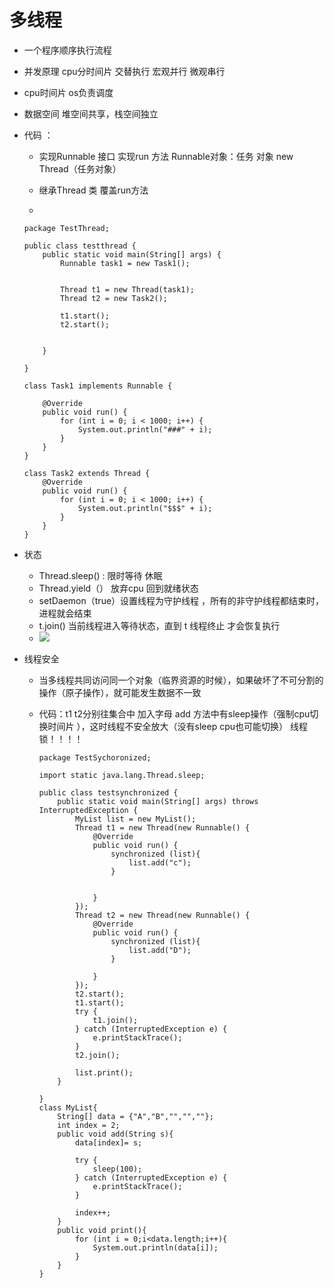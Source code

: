 

# 多线程

- 一个程序顺序执行流程

- 并发原理  cpu分时间片  交替执行 宏观并行 微观串行

- cpu时间片  os负责调度

- 数据空间 堆空间共享，栈空间独立

- 代码 ： 

  - 实现Runnable 接口 实现run 方法 Runnable对象：任务 对象 new Thread（任务对象）

  - 继承Thread 类          覆盖run方法       

  - 

    ```
    package TestThread;
    
    public class testthread {
        public static void main(String[] args) {
            Runnable task1 = new Task1();
    
    
            Thread t1 = new Thread(task1);
            Thread t2 = new Task2();
    
            t1.start();
            t2.start();
    
    
        }
    
    }
    
    class Task1 implements Runnable {
    
        @Override
        public void run() {
            for (int i = 0; i < 1000; i++) {
                System.out.println("###" + i);
            }
        }
    }
    
    class Task2 extends Thread {
        @Override
        public void run() {
            for (int i = 0; i < 1000; i++) {
                System.out.println("$$$" + i);
            }
        }
    }
    
    ```

    

- 状态
  - Thread.sleep() : 限时等待 休眠
  - Thread.yield（） 放弃cpu 回到就绪状态
  - setDaemon（true）设置线程为守护线程 ，所有的非守护线程都结束时，进程就会结束
  - t.join()  当前线程进入等待状态，直到 t   线程终止  才会恢复执行
  - ![](C:\Users\颖宝\AppData\Roaming\Typora\typora-user-images\1556009089193.png)

- 线程安全

  - 当多线程共同访问同一个对象（临界资源的时候），如果破坏了不可分割的操作（原子操作），就可能发生数据不一致

  - 代码：t1 t2分别往集合中 加入字母   add 方法中有sleep操作（强制cpu切换时间片 ），这时线程不安全放大（没有sleep cpu也可能切换）  线程锁！！！！

    ```
    package TestSychoronized;
    
    import static java.lang.Thread.sleep;
    
    public class testsynchronized {
        public static void main(String[] args) throws InterruptedException {
            MyList list = new MyList();
            Thread t1 = new Thread(new Runnable() {
                @Override
                public void run() {
                    synchronized (list){
                        list.add("c");
                    }
    
    
                }
            });
            Thread t2 = new Thread(new Runnable() {
                @Override
                public void run() {
                    synchronized (list){
                        list.add("D");
                    }
    
                }
            });
            t2.start();
            t1.start();
            try {
                t1.join();
            } catch (InterruptedException e) {
                e.printStackTrace();
            }
            t2.join();
    
            list.print();
        }
    
    }
    class MyList{
        String[] data = {"A","B","","",""};
        int index = 2;
        public void add(String s){
            data[index]= s;
    
            try {
                sleep(100);
            } catch (InterruptedException e) {
                e.printStackTrace();
            }
    
            index++;
        }
        public void print(){
            for (int i = 0;i<data.length;i++){
                System.out.println(data[i]);
            }
        }
    }
    
    ```

    